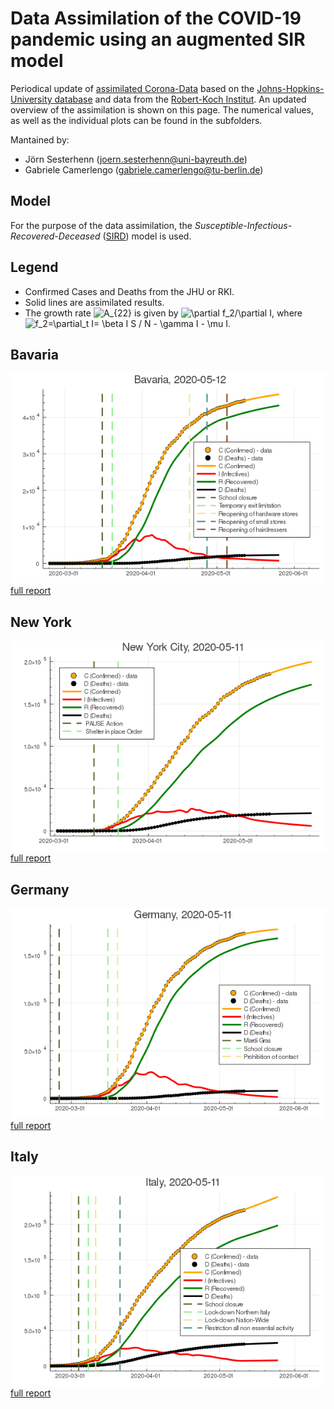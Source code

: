 # Data Assimilation of the COVID-19 pandemic using an augmented SIR model

Periodical update of [assimilated
Corona-Data](https://www.zenodo.org/record/3738945) based on the
[Johns-Hopkins-University
database](https://github.com/CSSEGISandData/COVID-19.git) and data
from the [Robert-Koch
Institut](https://www.rki.de/DE/Content/InfAZ/N/Neuartiges_Coronavirus/Fallzahlen.html).
An updated overview of the assimilation is shown on this page. The numerical
values, as well as the individual plots can be found in the
subfolders.

Mantained by:
* Jörn Sesterhenn (joern.sesterhenn@uni-bayreuth.de)
* Gabriele Camerlengo (gabriele.camerlengo@tu-berlin.de)

## Model
For the purpose of the data assimilation, the _Susceptible-Infectious-Recovered-Deceased_ ([SIRD](https://en.wikipedia.org/wiki/Compartmental_models_in_epidemiology#The_SIRD_model)) model is used.

## Legend
* Confirmed Cases and Deaths from the JHU or RKI. 
* Solid lines are assimilated results.  
* The growth rate ![A_{22}](https://render.githubusercontent.com/render/math?math=A_%7B22%7D) is given by ![\partial f_2/\partial I](https://render.githubusercontent.com/render/math?math=%5Cpartial%20f_2%2F%5Cpartial%20I), where ![f_2=\partial_t I= \beta I S / N - \gamma I - \mu I](https://render.githubusercontent.com/render/math?math=f_2%3D%5Cpartial_t%20I%3D%20%5Cbeta%20I%20S%20%2F%20N%20-%20%5Cgamma%20I%20-%20%5Cmu%20I).

## Bavaria
![Linear Representation of the data](figs/Germany-Bayern/da.png)
[full report](reports/Germany-Bayern.md)

## New York
![Linear Representation of the data](figs/US-New_York-New_York/da.png)
[full report](reports/US-New_York-New_York.md)

## Germany
![Linear Representation of the data](figs/Germany/da.png)
[full report](reports/Germany.md)

## Italy
![Linear Representation of the data](figs/Italy/da.png)
[full report](reports/Italy.md)



